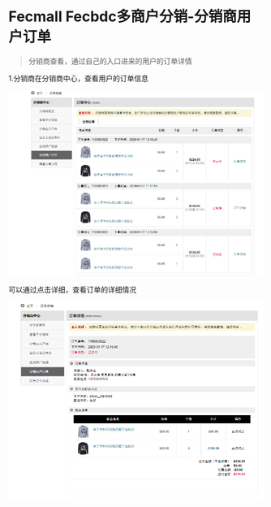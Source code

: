 Fecmall Fecbdc多商户分销-分销商用户订单
========================


> 分销商查看，通过自己的入口进来的用户的订单详情




1.分销商在分销商中心，查看用户的订单信息


![](images/fecbdc-75.png)



可以通过点击详细，查看订单的详细情况


![](images/fecbdc-766.png)
















